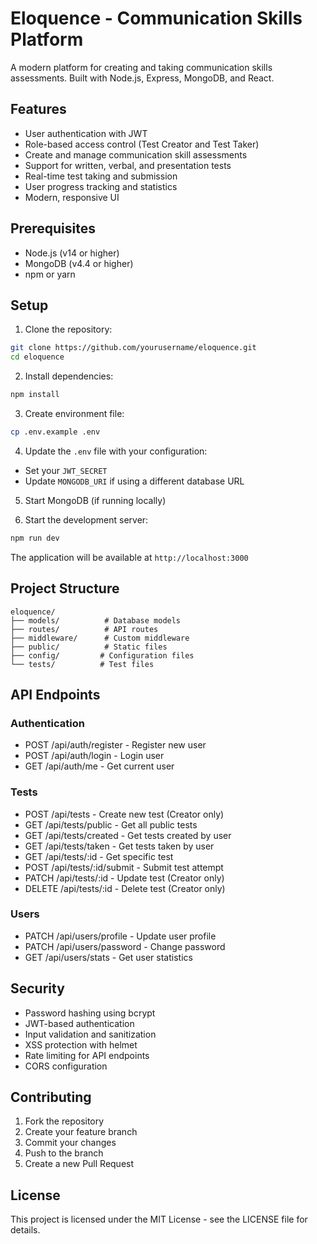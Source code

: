 # Eloquence - Communication Skills Platform

A modern platform for creating and taking communication skills assessments. Built with Node.js, Express, MongoDB, and React.

## Features

- User authentication with JWT
- Role-based access control (Test Creator and Test Taker)
- Create and manage communication skill assessments
- Support for written, verbal, and presentation tests
- Real-time test taking and submission
- User progress tracking and statistics
- Modern, responsive UI

## Prerequisites

- Node.js (v14 or higher)
- MongoDB (v4.4 or higher)
- npm or yarn

## Setup

1. Clone the repository:
```bash
git clone https://github.com/yourusername/eloquence.git
cd eloquence
```

2. Install dependencies:
```bash
npm install
```

3. Create environment file:
```bash
cp .env.example .env
```

4. Update the `.env` file with your configuration:
- Set your `JWT_SECRET`
- Update `MONGODB_URI` if using a different database URL

5. Start MongoDB (if running locally)

6. Start the development server:
```bash
npm run dev
```

The application will be available at `http://localhost:3000`

## Project Structure

```
eloquence/
├── models/          # Database models
├── routes/          # API routes
├── middleware/      # Custom middleware
├── public/          # Static files
├── config/         # Configuration files
└── tests/          # Test files
```

## API Endpoints

### Authentication
- POST /api/auth/register - Register new user
- POST /api/auth/login - Login user
- GET /api/auth/me - Get current user

### Tests
- POST /api/tests - Create new test (Creator only)
- GET /api/tests/public - Get all public tests
- GET /api/tests/created - Get tests created by user
- GET /api/tests/taken - Get tests taken by user
- GET /api/tests/:id - Get specific test
- POST /api/tests/:id/submit - Submit test attempt
- PATCH /api/tests/:id - Update test (Creator only)
- DELETE /api/tests/:id - Delete test (Creator only)

### Users
- PATCH /api/users/profile - Update user profile
- PATCH /api/users/password - Change password
- GET /api/users/stats - Get user statistics

## Security

- Password hashing using bcrypt
- JWT-based authentication
- Input validation and sanitization
- XSS protection with helmet
- Rate limiting for API endpoints
- CORS configuration

## Contributing

1. Fork the repository
2. Create your feature branch
3. Commit your changes
4. Push to the branch
5. Create a new Pull Request

## License

This project is licensed under the MIT License - see the LICENSE file for details. 